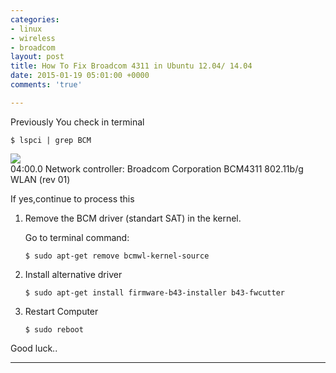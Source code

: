```yaml
---
categories:
- linux
- wireless
- broadcom
layout: post
title: How To Fix Broadcom 4311 in Ubuntu 12.04/ 14.04
date: 2015-01-19 05:01:00 +0000
comments: 'true'

---
```

Previously You check in terminal

    $ lspci | grep BCM

![](https://res.cloudinary.com/dhcy32o8d/image/upload/v1585197492/myblog/Screenshot_-_190115_-_17_47_55_sdl0e7.png)  
04:00.0 Network controller: Broadcom Corporation BCM4311 802.11b/g WLAN (rev 01)

If yes,continue to process this

1. Remove the BCM driver (standart SAT) in the kernel.

   Go to terminal command:

       $ sudo apt-get remove bcmwl-kernel-source
2. Install alternative driver

       $ sudo apt-get install firmware-b43-installer b43-fwcutter
3. Restart Computer

       $ sudo reboot

Good luck..

***